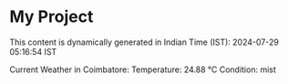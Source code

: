 # My Project

This content is dynamically generated in Indian Time (IST): 2024-07-29 05:16:54 IST


Current Weather in Coimbatore:
Temperature: 24.88 °C
Condition: mist
